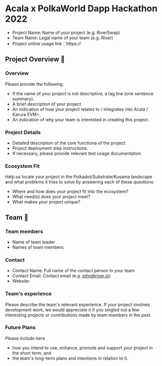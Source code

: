 # Acala x PolkaWorld Dapp Hackathon 2022

- Project Name: Name of your project (e.g. RiverSwap)
- Team Name: Legal name of your team (e.g. River)
- Project online usage link：https://

## Project Overview 📄

### Overview

Please provide the following:

- If the name of your project is not descriptive, a tag line (one sentence summary).
- A brief description of your project.
- An indication of how your project relates to / integrates into Acala / Karura EVM+.
- An indication of why your team is interested in creating this project.

### Project Details

- Detailed description of the core functiona of the project.
- Project deployment step instructions.
- If necessary, please provide relevant test usage documentation.

### Ecosystem Fit

Help us locate your project in the Polkadot/Substrate/Kusama landscape and what problems it tries to solve by answering each of these questions:

- Where and how does your project fit into the ecosystem?
- What need(s) does your project meet?
- What makes your project unique?


## Team 👥

### Team members

- Name of team leader
- Names of team members

### Contact

- Contact Name: Full name of the contact person in your team
- Contact Email: Contact email (e.g. john@river.io)
- Website:

### Team's experience

Please describe the team's relevant experience. If your project involves development work, we would appreciate it if you singled out a few interesting projects or contributions made by team members in the past. 

### Future Plans

Please include here

- how you intend to use, enhance, promote and support your project in the short term, and
- the team's long-term plans and intentions in relation to it.
